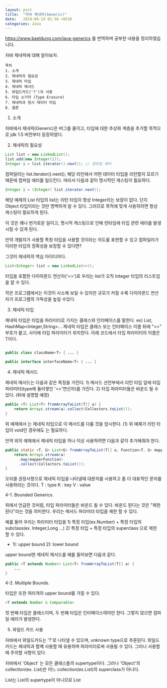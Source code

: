 ```yaml
---
layout: post
title:  "자바 제네릭(Generic)"
date:   2019-09-19 01:30 +0530
categories: Java
---
```


https://www.baeldung.com/java-generics 를 번역하며 공부한 내용을 정리하였습니다.

자바 제네릭에 대해 알아보자.

	목차
	1. 소개
	2. 제네릭의 필요성
	3. 제네릭 타입
	4. 제네릭 메서드
	5. 와일드카드('?')의 사용
	6. 타입 소거자 (Type Erasure)
	7. 제네릭과 원시 데이터 타입
	8. 결론

1. 소개

자바에서 제네릭(Generic)은 버그를 줄이고, 타입에 대한 추상화 계층을 추가할 목적으로
jdk 1.5 버전부터 등장하였다.

2. 제네릭의 필요성


```java
List list = new LinkedList();
list.add(new Integer(1)); 
Integer i = list.iterator().next(); // 컴파일 에러
```

컴파일러는 
list.iterator().next(); 
해당 라인에서 어떤 데이터 타입을 리턴할지 모르기 때문에 컴파일 에러를 일으킨다.
따라서 다음과 같이 명시적인 캐스팅이 필요하다.

```java
Integer i = (Integer) list.iterator.next();
```
해당 예제의 List 타입의 list는 리턴 타입이 항상 Integer라는 보장이 없다.
단지 Object 타입이라는 것만 명백하게 알 수 있다.
그러므로 목적에 맞게 사용하려면 항상 캐스팅이 필요하게 된다.

이 것은 꽤나 번거로운 일이고, 명시적 캐스팅으로 인해 
런타임에 타입 관련 에러를 발생시킬 수 있게 된다.

만약 개발자가 사용할 특정 타입을 사용할 것이라는 의도를 표현할 수 있고
컴파일러가 이러한 타입의 정확성을 보장할 수 있다면?

그것이 제네릭의 핵심 아이디어다.

```java
List<Integer> list = new LinkedList<>();
```

타입을 포함한 다이아몬드 연산자('<>')로 우리는 list가 오직 Integer 타입의 
리스트임을 알 수 있다.

작은 프로그램에서는 이것이 사소해 보일 수 있지만
규모가 커질 수록 다이아몬드 연산자가 프로그램의 가독성을 높일 수있다.

3. 제네릭 타입

 제네릭 타입은 타입을 파라미터로 가지는 클래스와 인터페이스를 말한다. ex) List<String>, HashMap<Integer,String>...
 제네릭 타입은 클래스 또는 인터페이스 이름 뒤에 "<>" 부호가 붙고, 사이에 타입 파라미터가 위치한다.
 아래 코드에서 타입 파라미터의 이름은 T이다.

```java

public class className<T> { ... }
 
public interface interfaceName<T> { ... }

```

4. 제네릭 메서드

제네릭 메서드는 다음과 같은 특징을 가진다.
	1) 메서드 선언부에서 리턴 타입 앞에 타입 파라미터(type에 둘러쌓인 '<>'연산자)를 가진다.
	2) 타입 파라미터들은 바운드 될 수 있다. (뒤에 설명할 예정)

```java
public <T> List<T> fromArrayToList(T[] a) {   
    return Arrays.stream(a).collect(Collectors.toList());
}
```
위 예제에서 <T>는 제네릭 타입으로 이 메서드를 다룰 것을 암시한다. (1)
위 예졔가 리턴 타입이 void인 경우에도 <T>는 필요하다.

만약 위의 예제에서 제네릭 타입을 하나 이상 사용하려면 다음과 같이 추가해줘야 한다.
```java
public static <T, G> List<G> fromArrayToList(T[] a, Function<T, G> mapperFunction) {
    return Arrays.stream(a)
      .map(mapperFunction)
      .collect(Collectors.toList());
}
``` 
오라클 권장사항으로 제네릭 타입을 나타낼때 대문자를 사용하고 
좀 더 대표적인 문자를 사용하라는 것이다.
T : type
K : key
V : value

4-1. Bounded Generics.

위에서 언급한 것처럼, 타입 파라미터들은 바운드 될 수 있다. 
바운드 된다는 것은 "제한된다"라는 것을 의미한다. 
우리는 메서드 파라미터 타입을 제한 할 수 있다.

예를 들어 우리는 파라미터 타입을 
	1) 특정 타입(ex.Number) + 특정 타입의 subclass(ex. Integer,Long ...)
	2) 특정 타입 + 특정 타입의 superclass
으로 제한 할 수 있다.
* 1): upper bound 2): lower bound

upper bound한 제네릭 메서드를 예를 들어보면 다음과 같다.
```java
public <T extends Number> List<T> fromArrayToList(T[] a) {
    ...
}
```

4-2. Multiple Bounds.

타입은 또한 여러개의 upper bound를 가질 수 있다.
```java
<T extends Number & Comparable>
```
첫 번째 타입은 클래스이며, 두 번째 타입은 인터페이스여야만 한다.
그렇지 않으면 컴파일 에러가 발생한다.

5. 와일드 카드 사용

자바에서 와일드카드는 '?'로 나타낼 수 있으며, unknown type으로 추론된다.
와일드카드는 제네릭과 함꼐 사용할 때 유용하며 파라미터로써 사용될 수 있다.
그러나 사용할때 주의할 사항이 있다.

자바에서 'Object' 는 모든 클래스들의 supertype이다.
그러나 'Object'의 collection(ex. List<Object>)은 
어느 collection(ex.List<String>)의 superclass가 아니다.

List<Object>는 List<String>의 supertype이 아니므로
List<Object> 변수에 List<String>을 할당하는 것은 컴파일 에러를 일으킨다.
이 것은 하나의 컬렉션에 여러 타입들을 더해지는 것을 막는다.


```java
public static void paintAllBuildings(List<Building> buildings) {
    buildings.forEach(Building::paint);
}
```
위와 같은 메서드가 존재한다고 하자.
'Building'의 subtype인 'House'가 존재한다고 하면, 우리는 이 메서드를 
House의 list로는 사용할 수 없다. 만약 우리가 이 메서드를 Building 타입과
모든 subtype들이 사용하기를 원한다면 바운드된 와일드 카드가 좋은 방법이 될 수 있다.

```java
public static void paintAllBuildings(List<? extends Building> buildings) {
    ...
}
```  

6. 타입 소거 (Type Erasure)

제네릭은 타입 안정성을 보장하고 런타임시 오버헤드를 유발하지 않는다.
컴파일 시점에 컴파일러는 제네릭에 '타입 소거'(type erasure)를 한다.

타입 소거는 모든 타입 파라미터를 지우고
	1) 파라미터가 바운드 되었다면, 바운드된 타입으로 replace
	2) 파라미터가 언바운드 되었다면, Object type으로 replace 한다.

예시
1) 타입이 bound 되었다면, 컴파일 시점에 바운드된 타입으로 replace 된다.

```java
public <T extends Building> void genericMethod(T t) {
    ...
}
```

컴파일 후

```java
public void genericMethod(Building t) {
    ...
}
```

2) 타입이 unbound 되었다면, 컴파일 시점에 Object로 replace 된다.
```java
public <T> List<T> genericMethod(List<T> list) {
    return list.stream().collect(Collectors.toList());
}
```

컴파일 후

```java
// for illustration
public List<Object> withErasure(List<Object> list) {
    return list.stream().collect(Collectors.toList());
}
 
// which in practice results in
public List withErasure(List list) {
    return list.stream().collect(Collectors.toList());
}
``` 

7. 제네릭과 원시 데이터 타입

자바에서 제네릭의 한계는 원시 타입은 타입 파라미터가 될 수 없다는 것이다.

```java
List<int> list = new ArrayList<>();
list.add(17);
```

왜 원시타입이 안돼는 지 살펴보자.
제네릭은 'compile-time feature' 이다.
즉, 타입 파라미터는 지워지고 모든 제네릭 타입들은 Object를 상속받는다.

좀 더 쉽게 예시를 들어보자.

```java
List<Integer> list = new ArrayList<>();
list.add(17);
```
list의 메서드 add를 살펴보자.

```java
boolean add(E e);
```

이 메서드는 다음과 같이 컴파일 될 것이다.

```java
boolean add(Object e);
```

그러므로 타입 파라미터들은 반드시 Object로 변환가능 해야 한다.
따라서 원시타입은 타입 파라미터로 사용할 수 없다.


8. 결론

제네릭은 자바 언어에서 강력한 기능으로서, 개발자들의 작업을 쉽게 만들고 에러 가능성을 낮춰 준다.
제네릭은 또한 컴파일 시점에 타입 정확성을 높이며 무엇보다도 추가적인 오버헤드 없이
제네릭 알고리즘을 상속할 수 있게 해주는 유용한 기능이므로 잘 사용하자 !

끝.


Check out the [Jekyll docs][jekyll-docs] for more info on how to get the most out of Jekyll. File all bugs/feature requests at [Jekyll’s GitHub repo][jekyll-gh]. If you have questions, you can ask them on [Jekyll Talk][jekyll-talk].

[jekyll-docs]: https://jekyllrb.com/docs/home
[jekyll-gh]:   https://github.com/jekyll/jekyll
[jekyll-talk]: https://talk.jekyllrb.com/
